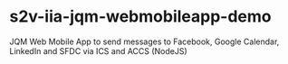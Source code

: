 # s2v-iia-jqm-webmobileapp-demo
JQM Web Mobile App to send messages to Facebook, Google Calendar, LinkedIn and SFDC via ICS and ACCS (NodeJS)
